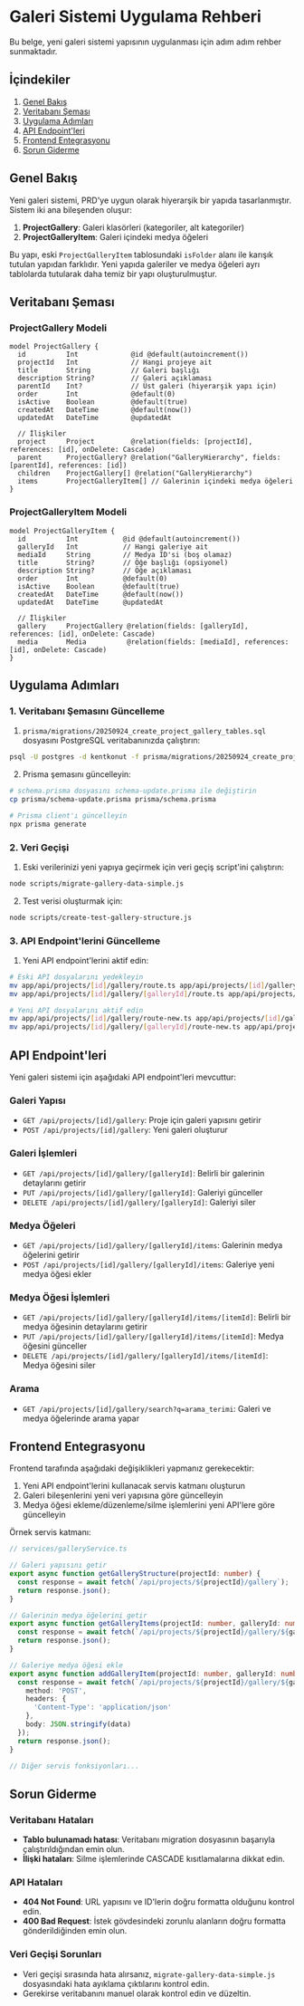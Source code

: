 # Galeri Sistemi Uygulama Rehberi

Bu belge, yeni galeri sistemi yapısının uygulanması için adım adım rehber sunmaktadır.

## İçindekiler

1. [Genel Bakış](#genel-bakış)
2. [Veritabanı Şeması](#veritabanı-şeması)
3. [Uygulama Adımları](#uygulama-adımları)
4. [API Endpoint'leri](#api-endpointleri)
5. [Frontend Entegrasyonu](#frontend-entegrasyonu)
6. [Sorun Giderme](#sorun-giderme)

## Genel Bakış

Yeni galeri sistemi, PRD'ye uygun olarak hiyerarşik bir yapıda tasarlanmıştır. Sistem iki ana bileşenden oluşur:

1. **ProjectGallery**: Galeri klasörleri (kategoriler, alt kategoriler)
2. **ProjectGalleryItem**: Galeri içindeki medya öğeleri

Bu yapı, eski `ProjectGalleryItem` tablosundaki `isFolder` alanı ile karışık tutulan yapıdan farklıdır. Yeni yapıda galeriler ve medya öğeleri ayrı tablolarda tutularak daha temiz bir yapı oluşturulmuştur.

## Veritabanı Şeması

### ProjectGallery Modeli

```prisma
model ProjectGallery {
  id          Int             @id @default(autoincrement())
  projectId   Int             // Hangi projeye ait
  title       String          // Galeri başlığı
  description String?         // Galeri açıklaması
  parentId    Int?            // Üst galeri (hiyerarşik yapı için)
  order       Int             @default(0)
  isActive    Boolean         @default(true)
  createdAt   DateTime        @default(now())
  updatedAt   DateTime        @updatedAt
  
  // İlişkiler
  project     Project         @relation(fields: [projectId], references: [id], onDelete: Cascade)
  parent      ProjectGallery? @relation("GalleryHierarchy", fields: [parentId], references: [id])
  children    ProjectGallery[] @relation("GalleryHierarchy")
  items       ProjectGalleryItem[] // Galerinin içindeki medya öğeleri
}
```

### ProjectGalleryItem Modeli

```prisma
model ProjectGalleryItem {
  id          Int           @id @default(autoincrement())
  galleryId   Int           // Hangi galeriye ait
  mediaId     String        // Medya ID'si (boş olamaz)
  title       String?       // Öğe başlığı (opsiyonel)
  description String?       // Öğe açıklaması
  order       Int           @default(0)
  isActive    Boolean       @default(true)
  createdAt   DateTime      @default(now())
  updatedAt   DateTime      @updatedAt
  
  // İlişkiler
  gallery     ProjectGallery @relation(fields: [galleryId], references: [id], onDelete: Cascade)
  media       Media          @relation(fields: [mediaId], references: [id], onDelete: Cascade)
}
```

## Uygulama Adımları

### 1. Veritabanı Şemasını Güncelleme

1. `prisma/migrations/20250924_create_project_gallery_tables.sql` dosyasını PostgreSQL veritabanınızda çalıştırın:

```bash
psql -U postgres -d kentkonut -f prisma/migrations/20250924_create_project_gallery_tables.sql
```

2. Prisma şemasını güncelleyin:

```bash
# schema.prisma dosyasını schema-update.prisma ile değiştirin
cp prisma/schema-update.prisma prisma/schema.prisma

# Prisma client'ı güncelleyin
npx prisma generate
```

### 2. Veri Geçişi

1. Eski verilerinizi yeni yapıya geçirmek için veri geçiş script'ini çalıştırın:

```bash
node scripts/migrate-gallery-data-simple.js
```

2. Test verisi oluşturmak için:

```bash
node scripts/create-test-gallery-structure.js
```

### 3. API Endpoint'lerini Güncelleme

1. Yeni API endpoint'lerini aktif edin:

```bash
# Eski API dosyalarını yedekleyin
mv app/api/projects/[id]/gallery/route.ts app/api/projects/[id]/gallery/route.ts.old
mv app/api/projects/[id]/gallery/[galleryId]/route.ts app/api/projects/[id]/gallery/[galleryId]/route.ts.old

# Yeni API dosyalarını aktif edin
mv app/api/projects/[id]/gallery/route-new.ts app/api/projects/[id]/gallery/route.ts
mv app/api/projects/[id]/gallery/[galleryId]/route-new.ts app/api/projects/[id]/gallery/[galleryId]/route.ts
```

## API Endpoint'leri

Yeni galeri sistemi için aşağıdaki API endpoint'leri mevcuttur:

### Galeri Yapısı

- `GET /api/projects/[id]/gallery`: Proje için galeri yapısını getirir
- `POST /api/projects/[id]/gallery`: Yeni galeri oluşturur

### Galeri İşlemleri

- `GET /api/projects/[id]/gallery/[galleryId]`: Belirli bir galerinin detaylarını getirir
- `PUT /api/projects/[id]/gallery/[galleryId]`: Galeriyi günceller
- `DELETE /api/projects/[id]/gallery/[galleryId]`: Galeriyi siler

### Medya Öğeleri

- `GET /api/projects/[id]/gallery/[galleryId]/items`: Galerinin medya öğelerini getirir
- `POST /api/projects/[id]/gallery/[galleryId]/items`: Galeriye yeni medya öğesi ekler

### Medya Öğesi İşlemleri

- `GET /api/projects/[id]/gallery/[galleryId]/items/[itemId]`: Belirli bir medya öğesinin detaylarını getirir
- `PUT /api/projects/[id]/gallery/[galleryId]/items/[itemId]`: Medya öğesini günceller
- `DELETE /api/projects/[id]/gallery/[galleryId]/items/[itemId]`: Medya öğesini siler

### Arama

- `GET /api/projects/[id]/gallery/search?q=arama_terimi`: Galeri ve medya öğelerinde arama yapar

## Frontend Entegrasyonu

Frontend tarafında aşağıdaki değişiklikleri yapmanız gerekecektir:

1. Yeni API endpoint'lerini kullanacak servis katmanı oluşturun
2. Galeri bileşenlerini yeni veri yapısına göre güncelleyin
3. Medya öğesi ekleme/düzenleme/silme işlemlerini yeni API'lere göre güncelleyin

Örnek servis katmanı:

```typescript
// services/galleryService.ts

// Galeri yapısını getir
export async function getGalleryStructure(projectId: number) {
  const response = await fetch(`/api/projects/${projectId}/gallery`);
  return response.json();
}

// Galerinin medya öğelerini getir
export async function getGalleryItems(projectId: number, galleryId: number, page = 1, limit = 12) {
  const response = await fetch(`/api/projects/${projectId}/gallery/${galleryId}/items?page=${page}&limit=${limit}`);
  return response.json();
}

// Galeriye medya öğesi ekle
export async function addGalleryItem(projectId: number, galleryId: number, data: any) {
  const response = await fetch(`/api/projects/${projectId}/gallery/${galleryId}/items`, {
    method: 'POST',
    headers: {
      'Content-Type': 'application/json'
    },
    body: JSON.stringify(data)
  });
  return response.json();
}

// Diğer servis fonksiyonları...
```

## Sorun Giderme

### Veritabanı Hataları

- **Tablo bulunamadı hatası**: Veritabanı migration dosyasının başarıyla çalıştırıldığından emin olun.
- **İlişki hataları**: Silme işlemlerinde CASCADE kısıtlamalarına dikkat edin.

### API Hataları

- **404 Not Found**: URL yapısını ve ID'lerin doğru formatta olduğunu kontrol edin.
- **400 Bad Request**: İstek gövdesindeki zorunlu alanların doğru formatta gönderildiğinden emin olun.

### Veri Geçişi Sorunları

- Veri geçişi sırasında hata alırsanız, `migrate-gallery-data-simple.js` dosyasındaki hata ayıklama çıktılarını kontrol edin.
- Gerekirse veritabanını manuel olarak kontrol edin ve düzeltin.
